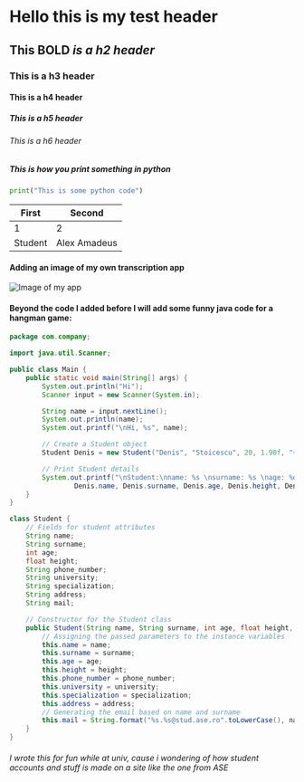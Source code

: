 # Hello this is my test header

## This __BOLD__ *is a h2 header*

### This is a h3 header

#### This is a h4 header

##### This is a h5 header

###### This is a h6 header

##### This is how you print something in python

```python
print("This is some python code")

```
First|Second
-|-
1|2
Student|Alex Amadeus


#### Adding an image of my own transcription app

![Image of my app](https://cdn.discordapp.com/attachments/665903443998932992/1298737404584267867/image.png?ex=671aa6f6&is=67195576&hm=b276d9d015104491d46caf846d502415237be9507f7bec5f6a22bb29837bba83&)


#### Beyond the code I added before I will add some funny java code for a hangman game:

```java
package com.company;

import java.util.Scanner;

public class Main {
    public static void main(String[] args) {
        System.out.println("Hi");
        Scanner input = new Scanner(System.in);

        String name = input.nextLine();
        System.out.println(name);
        System.out.printf("\nHi, %s", name);

        // Create a Student object
        Student Denis = new Student("Denis", "Stoicescu", 20, 1.90f, "+40762523091", "ASE", "Economic Informatics", "Bucharest");

        // Print Student details
        System.out.printf("\nStudent:\nname: %s \nsurname: %s \nage: %d \nheight: %.2f \nphone number: %s \nuniversity: %s \nspecialization: %s \naddress: %s \nmail: %s",
                Denis.name, Denis.surname, Denis.age, Denis.height, Denis.phone_number, Denis.university, Denis.specialization, Denis.address, Denis.mail);
    }
}

class Student {
    // Fields for student attributes
    String name;
    String surname;
    int age;
    float height;
    String phone_number;
    String university;
    String specialization;
    String address;
    String mail;

    // Constructor for the Student class
    public Student(String name, String surname, int age, float height, String phone_number, String university, String specialization, String address) {
        // Assigning the passed parameters to the instance variables
        this.name = name;
        this.surname = surname;
        this.age = age;
        this.height = height;
        this.phone_number = phone_number;
        this.university = university;
        this.specialization = specialization;
        this.address = address;
        // Generating the email based on name and surname
        this.mail = String.format("%s.%s@stud.ase.ro".toLowerCase(), name.toLowerCase(), surname.toLowerCase());
    }
}
```
###### I wrote this for fun while at univ, cause i wondering of how student accounts and stuff is made on a site like the one from ASE
